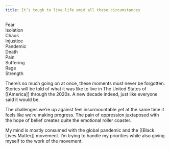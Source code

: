 ```yaml
---
title: It’s tough to live life amid all these circumstances
---
```

Fear<br>
Isolation<br>
Chaos<br>
Injustice<br>
Pandemic<br>
Death<br>
Pain<br>
Suffering<br>
Rage<br>
Strength<br>

There’s so much going on at once, these moments must never be forgotten. Stories will be told of what it was like to live in The United States of [[America]] through the 2020s. A new decade indeed, just like everyone said it would be.

The challenges we’re up against feel insurmountable yet at the same time it feels like we’re making progress. The pain of oppression juxtaposed with the hope of belief creates quite the emotional roller coaster.

My mind is mostly consumed with the global pandemic and the [[Black Lives Matter]] movement. I’m trying to handle my priorities while also giving myself to the work of the movement.
